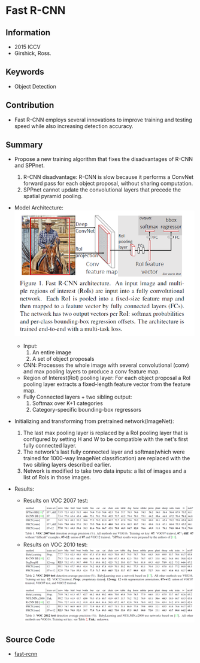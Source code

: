 # Fast R-CNN
## Information
- 2015 ICCV
- Girshick, Ross. 

## Keywords
- Object Detection

## Contribution
- Fast R-CNN employs several innovations to improve training and testing speed while also increasing detection accuracy.

## Summary
- Propose a new training algorithm that fixes the disadvantages of R-CNN and SPPnet.
	1. R-CNN disadvantage: R-CNN is slow because it performs a ConvNet forward pass for each object proposal, without sharing computation.
	2. SPPnet cannot update the convolutional layers that precede the spatial pyramid pooling.

- Model Architecture:
![Model Architecture](pic/Fast_R-CNN_fig1.PNG)
	- Input: 
		1. An entire image
		2. A set of object proposals
	- CNN: 
		Processes the whole image with several convolutional (conv) and max pooling layers to produce a conv feature map.
	- Region of Interest(RoI) pooling layer:
		For each object proposal a RoI pooling layer extracts a fixed-length feature vector from the feature map.
	- Fully Connected layers + two sibling output:
		1. Softmax over K+1 categories
		2. Category-specific bounding-box regressors

- Initializing and transforming from pretrained network(ImageNet):
	1. The last max pooling layer is replaced by a RoI pooling layer that is configured by setting H and W to be compatible with the net's first fully connected layer.
	2. The network's last fully connected layer and softmax(which were trained for 1000-way ImageNet classification) are replaced with the two sibling layers described earlier.
	3. Network is modified to take two data inputs: a list of images and a list of RoIs in those images.

- Results:
	- Results on VOC 2007 test:
		![Results on VOC 2007 test](pic/Fast_R-CNN_fig2.PNG)
	- Results on VOC 2010 test:
		![Results on VOC 2010 test](pic/Fast_R-CNN_fig3.PNG)

## Source Code
- [fast-rcnn](https://github.com/rbgirshick/fast-rcnn)